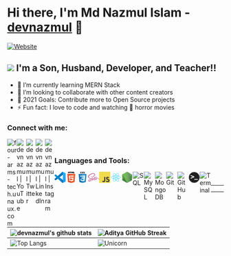 # Hi there, I'm Md Nazmul Islam - [devnazmul][website] 👋

[![Website](https://lh3.googleusercontent.com/3W8jsZbqNu0WmXnNqKvamV4sYdTG9QpGYI5TK1mQx3sUsxscYtkp5i1-Eq4EegPeR8QggIW8SbnzPRuzygdCmGuWBl4GgI5_5ePgtnBw6p7_L31ZsFW7GlZwQocyXL6PtMPexsraVq5GOE9tBAMXpCUvd1IOWsWg04BewDrJ4tonx_MUY3iV3ex8GdLN6BI-fh6Ij3BYT8kpI7nxWNeLf-EpvhjD4F_OJ5ZIZo9R_mY7LmcqM2w4_k1-Vn7YCq7sUqQbzun-lxR9Ufe_gUrDvnAKuIRdjPmRGXCv9lcM9Iv0O0rIRCBHyJXu_V5NnfEJLfIEAZOS7ySM1N_Sg1TLNmK8xTT_imdUHEETnnNL2b1MNojPTsl7H4dsZ37l87JmTKwNrUVxoXC-tCCX4HfAHu0ow59DT8-k_5ejAHKK4yDrXWeWhA3crDup9QO0NF3vDQgf1ed0RIl56WzsbYE_km3FAQDqLEApzf8a48GWx1EUgdST6Eyb6EPaSg2WSJB-kWM8084fZUzsETTjWKqLjcSq-Vlktwixk4JEw-081PQf4mk1t74ia8Xa-dvwukOdjCo9MZHt3TBRRijlVFw1ZGWTFAZ2SzCe2OTJQtDzD8GzY0A2L39gdFEaKdZHQ2LqWIIU1RGvaz7sKG93u_en6iIGjGMB3yJw9QvFV7LaxQ5Fv22gxyhP6YtqVwPFp01M-PRUXF1uf9Qe7lxxVTO_Y-AC=w179-h28-no?authuser=0)](http://four-arms-tech.unaux.com)
<!-- [![Twitter Follow](https://img.shields.io/twitter/follow/codeSTACKr?color=1DA1F2&logo=twitter&style=for-the-badge)](https://twitter.com/) -->


## <img src="https://media.giphy.com/media/ObNTw8Uzwy6KQ/giphy.gif" width="30px"> I'm a Son, Husband, Developer, and Teacher!!

<!-- - 🔭 I just launched my first course: [Become A VS Code SuperHero!][course]! -->
- 🌱 I’m currently learning MERN Stack
- 👯 I’m looking to collaborate with other content creators
- 🥅 2021 Goals: Contribute more to Open Source projects
- ⚡ Fun fact: I love to code and watching 👻 horror movies

### Connect with me:

[<img align="left" alt="four-arms-tech.unaux.com" width="22px" src="https://www.freeiconspng.com/thumbs/website-icon/website-icon-11.png" />][website]
[<img align="left" alt="devnazmul | YouTube" width="22px" src="https://www.pngkey.com/png/full/2-21880_open-youtube-png.png" />][youtube]
[<img align="left" alt="devnazmul | Twitter" width="22px" src="https://assets.webiconspng.com/uploads/2017/09/Facebook-PNG-Image-71244.png" />][facebook]
[<img align="left" alt="devnazmul | LinkedIn" width="22px" src="https://image.flaticon.com/icons/png/512/174/174857.png" />][linkedin]
[<img align="left" alt="devnazmul | Instagram" width="22px" src="http://assets.stickpng.com/images/580b57fcd9996e24bc43c521.png" />][instagram]
<br>

### Languages and Tools:

<img align="left" alt="Visual Studio Code" width="26px" src="https://raw.githubusercontent.com/github/explore/80688e429a7d4ef2fca1e82350fe8e3517d3494d/topics/visual-studio-code/visual-studio-code.png" />
<!-- webdevplaylist -->
<img align="left" alt="HTML5" width="26px" src="https://raw.githubusercontent.com/github/explore/80688e429a7d4ef2fca1e82350fe8e3517d3494d/topics/html/html.png" />
<!-- webdevplaylist -->
<img align="left" alt="CSS3" width="26px" src="https://raw.githubusercontent.com/github/explore/80688e429a7d4ef2fca1e82350fe8e3517d3494d/topics/css/css.png" />
<!-- [cssplaylist] -->
<img align="left" alt="Sass" width="26px" src="https://raw.githubusercontent.com/github/explore/80688e429a7d4ef2fca1e82350fe8e3517d3494d/topics/sass/sass.png" />
<!-- [cssplaylist] -->
<img align="left" alt="JavaScript" width="26px" src="https://raw.githubusercontent.com/github/explore/80688e429a7d4ef2fca1e82350fe8e3517d3494d/topics/javascript/javascript.png" />
<!-- [jsplaylist] -->
<img align="left" alt="React" width="26px" src="https://raw.githubusercontent.com/github/explore/80688e429a7d4ef2fca1e82350fe8e3517d3494d/topics/react/react.png" />
<!-- [reactplaylist] -->
<!-- <img align="left" alt="Gatsby" width="26px" src="https://raw.githubusercontent.com/github/explore/e94815998e4e0713912fed477a1f346ec04c3da2/topics/gatsby/gatsby.png" /> -->
<!-- [webdevplaylist] -->
<!-- <img align="left" alt="GraphQL" width="26px" src="https://raw.githubusercontent.com/github/explore/80688e429a7d4ef2fca1e82350fe8e3517d3494d/topics/graphql/graphql.png" /> -->
<!-- [webdevplaylist] -->
<img align="left" alt="Node.js" width="26px" src="https://raw.githubusercontent.com/github/explore/80688e429a7d4ef2fca1e82350fe8e3517d3494d/topics/nodejs/nodejs.png" />
<!-- [webdevplaylist] -->
<!-- <img align="left" alt="Deno" width="26px" src="https://raw.githubusercontent.com/github/explore/361e2821e2dea67711cde99c9c40ed357061cf27/topics/deno/deno.png" /> -->
<!-- [webdevplaylist] -->
<img align="left" alt="SQL" width="26px" src="https://icon-library.com/images/php-icon-png/php-icon-png-7.jpg" />
<!-- [webdevplaylist] -->
<img align="left" alt="MySQL" width="26px" src="https://freepikpsd.com/media/2019/10/logo-mysql-png-3-Transparent-Images.png" />
<!-- [webdevplaylist] -->
<img align="left" alt="MongoDB" width="26px" src="https://i.dlpng.com/static/png/468328_preview.png" />
<!-- [webdevplaylist] -->
<img align="left" alt="Git" width="26px" src="https://git-scm.com/images/logos/downloads/Git-Icon-1788C.png" />
<!-- [webdevplaylist] -->
<img align="left" alt="GitHub" width="26px" src="https://www.freeiconspng.com/thumbs/github-icon/git-github-hub-icon-25.png" />
<!-- [webdevplaylist] -->
<img align="left" alt="Terminal" width="26px" src="https://raw.githubusercontent.com/github/explore/80688e429a7d4ef2fca1e82350fe8e3517d3494d/topics/terminal/terminal.png" />
<img align="left" alt="Terminal" width="26px" src="https://brandslogos.com/wp-content/uploads/images/large/python-logo.png" />

<!-- [webdevplaylist] -->

<br />
<!-- <br /> -->

---

<!-- ### 📺 Latest YouTube Videos -->

<!-- YOUTUBE:START -->

<!-- - [Remote Team Collaboration Techniques // Tara Z. Manicsic React Advanced London Interview](https://www.youtube.com/watch?v=vQjDWKy6Pcw)
- [2021 Frontend Roadmap #shorts | Save This!](https://www.youtube.com/watch?v=CxDwSZwysjQ)
- [Make $500k as a College Dropout 💲, Find Tech Jobs 🔍, Get Started in Quantum 💻 // STACKr News Weekly](https://www.youtube.com/watch?v=OttkdpbSchQ)
- [The Origins of React // Jenn Creighton React Advanced London Interview](https://www.youtube.com/watch?v=lIJHjamOPfM)
- [AIs Building Websites 🤖, Aliens Killing UIs 👽, & Ecommerce with Jamstack 🛒 // STACKr News Weekly](https://www.youtube.com/watch?v=Q7-f99kYr60) -->
<!-- YOUTUBE:END -->

<!-- ➡️ [more videos...](https://youtube.com/codestackr) -->

---

<!-- ### 📕 Latest Blog Posts -->

<!-- BLOG-POST-LIST:START -->
<!--
- [How To Pass Application Tracking Systems (ATS) & Get Interviews - Resume Tips for Software Developer](https://dev.to/codestackr/how-to-pass-application-tracking-systems-ats-get-interviews-resume-tips-for-software-developer-4bmo)
- [Microinteractions: Password Validation Animation](https://dev.to/codestackr/microinteractions-password-validation-animation-5629)
- [Notion + YouTube - A Powerful Combination for Productivity](https://dev.to/codestackr/notion-youtube-a-powerful-combination-for-productivity-1def)
- [Regular Expressions (RegEx) Crash Course](https://dev.to/codestackr/regular-expressions-regex-crash-course-248n)
- [Emmet Part 2 - Advanced](https://dev.to/codestackr/emmet-part-2-advanced-4c65) -->
<!-- BLOG-POST-LIST:END -->

<!-- ➡️ [more blog posts...](https://codestackr.com) -->

<!-- --- -->
<!--
<details>
  <summary>:zap: Recent GitHub Activity</summary> -->

<!--START_SECTION:activity-->
<!-- 1. 🗣 Commented on [#2](https://github.com/codeSTACKr/portfolio-sass/issues/2) in [codeSTACKr/portfolio-sass](https://github.com/codeSTACKr/portfolio-sass)
2. ❗️ Closed issue [#2](https://github.com/codeSTACKr/portfolio-sass/issues/2) in [codeSTACKr/portfolio-sass](https://github.com/codeSTACKr/portfolio-sass)
3. ❌ Closed PR [#11](https://github.com/codeSTACKr/free-developer-resources/pull/11) in [codeSTACKr/free-developer-resources](https://github.com/codeSTACKr/free-developer-resources)
4. 🗣 Commented on [#11](https://github.com/codeSTACKr/free-developer-resources/issues/11) in [codeSTACKr/free-developer-resources](https://github.com/codeSTACKr/free-developer-resources)
5. 🎉 Merged PR [#10](https://github.com/codeSTACKr/free-developer-resources/pull/10) in [codeSTACKr/free-developer-resources](https://github.com/codeSTACKr/free-developer-resources) -->
<!--END_SECTION:activity-->

<!-- </details> -->

| ![devnazmul's github stats](https://github-readme-stats.vercel.app/api?username=devnazmul&show_icons=true&theme=tokyonight) | ![Aditya GitHub Streak](https://github-readme-streak-stats.herokuapp.com/?user=Aditya664&theme=tokyonight) |
| --- | --- |
| ![Top Langs](https://github-readme-stats.vercel.app/api/top-langs/?username=devnazmul&theme=tokyonight) | <img align="center" width=300px alt="Unicorn" src="https://media.giphy.com/media/3ohs4BSacFKI7A717y/giphy.gif" />



[website]: http://four-arms-tech.unaux.com

<!-- [course]: http://vsCodeHero.com -->

[facebook]: https://www.facebook.com/DevN.Islam
[youtube]: https://www.youtube.com/channel/UCRxT7tjZNa3h7GM_z-s7pnA/featured
[instagram]: https://www.instagram.com/dev_md_nazmul
[linkedin]: https://www.linkedin.com/in/md-nazmul-limon-11b417171

<!-- [webdevplaylist]: https://www.youtube.com/playlist?list=PLkwxH9e_vrAJ0WbEsFA9W3I1W-g_BTsbt
[jsplaylist]: https://www.youtube.com/playlist?list=PLkwxH9e_vrALRJKu7wfXby3MKeflhTu6B
[cssplaylist]: https://www.youtube.com/playlist?list=PLkwxH9e_vrALSdvZuEh6gqQdmDoDIoqz4
[reactplaylist]: https://www.youtube.com/playlist?list=PLkwxH9e_vrAK4TdffpxKY3QGyHCpxFcQ0 -->
